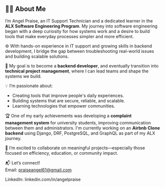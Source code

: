 ## 👋🏽 About Me

I’m Angel Praise, an IT Support Technician and a dedicated learner in the **ALX Software Engineering Program**. My journey into software engineering began with a deep curiosity for how systems work and a desire to build tools that make everyday processes simpler and more efficient.

⚙️ With hands-on experience in IT support and growing skills in backend development, I bridge the gap between troubleshooting real-world issues and building scalable solutions.

🎯 My goal is to become a **backend developer**, and eventually transition into **technical project management**, where I can lead teams and shape the systems we build.

💡 I’m passionate about:
- Creating tools that improve people's daily experiences.
- Building systems that are secure, reliable, and scalable.
- Learning technologies that empower communities.

🏆 One of my early achievements was developing a **complaint management system** for university students, improving communication between them and administrators. I'm currently working on an **Airbnb Clone backend** using Django, DRF, PostgreSQL, and GraphQL as part of my ALX journey.

🚀 I’m excited to collaborate on meaningful projects—especially those focused on efficiency, education, or community impact.

📬 Let’s connect!  
Email: praiseangel61@gmail.com 

LinkedIn: linkedin.com/in/angelpraise
